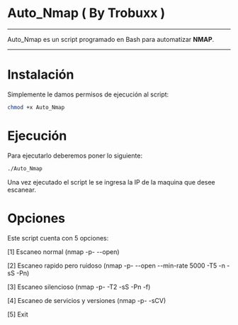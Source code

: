 # Auto_Nmap ( By Trobuxx )

---
Auto_Nmap es un script programado en Bash para automatizar **NMAP**.

---

# Instalación

Simplemente le damos permisos de ejecución al script:
```bash
chmod +x Auto_Nmap
```

# Ejecución

Para ejecutarlo deberemos poner lo siguiente:
```bash
./Auto_Nmap
```
Una vez ejecutado el script le se ingresa la IP de la maquina que desee escanear.

# Opciones

Este script cuenta con 5 opciones:

[1] Escaneo normal (nmap -p- --open)

[2] Escaneo rapido pero ruidoso (nmap -p- --open --min-rate 5000 -T5 -n -sS -Pn)

[3] Escaneo silencioso (nmap -p- -T2 -sS -Pn -f)

[4] Escaneo de servicios y versiones (nmap -p- -sCV)

[5] Exit

